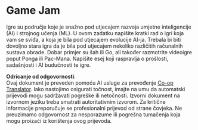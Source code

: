 <!--
CO_OP_TRANSLATOR_METADATA:
{
  "original_hash": "702dc1df5d0285dbe4d04bee982d183e",
  "translation_date": "2025-08-25T22:27:06+00:00",
  "source_file": "lessons/1-Intro/assignment.md",
  "language_code": "hr"
}
-->
# Game Jam

Igre su područje koje je snažno pod utjecajem razvoja umjetne inteligencije (AI) i strojnog učenja (ML). U ovom zadatku napišite kratki rad o igri koja vam se sviđa, a koja je bila pod utjecajem evolucije AI-ja. Trebala bi biti dovoljno stara igra da je bila pod utjecajem nekoliko različitih računalnih sustava obrade. Dobar primjer su šah ili Go, ali također razmotrite videoigre poput Ponga ili Pac-Mana. Napišite esej koji raspravlja o prošlosti, sadašnjosti i AI budućnosti te igre.

**Odricanje od odgovornosti**:  
Ovaj dokument je preveden pomoću AI usluge za prevođenje [Co-op Translator](https://github.com/Azure/co-op-translator). Iako nastojimo osigurati točnost, imajte na umu da automatski prijevodi mogu sadržavati pogreške ili netočnosti. Izvorni dokument na izvornom jeziku treba smatrati autoritativnim izvorom. Za kritične informacije preporučuje se profesionalni prijevod od strane čovjeka. Ne preuzimamo odgovornost za nesporazume ili pogrešna tumačenja koja mogu proizaći iz korištenja ovog prijevoda.